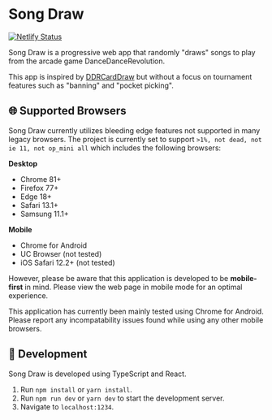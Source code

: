 # Song Draw

[![Netlify Status](https://api.netlify.com/api/v1/badges/7a9315cb-8c4c-4c44-86f5-728955b4b52c/deploy-status)](https://app.netlify.com/sites/modest-panini-3a918c/deploys)

Song Draw is a progressive web app that randomly "draws" songs to play from the arcade game DanceDanceRevolution.

This app is inspired by [DDRCardDraw](https://ddrdraw.surge.sh) but without a focus on tournament features such as "banning" and "pocket picking".

## 🌐 Supported Browsers

Song Draw currently utilizes bleeding edge features not supported in many legacy browsers. The project is currently set to support `>1%, not dead, not ie 11, not op_mini all` which includes the following browsers:

**Desktop**

- Chrome 81+
- Firefox 77+
- Edge 18+
- Safari 13.1+
- Samsung 11.1+

**Mobile**

- Chrome for Android
- UC Browser (not tested)
- iOS Safari 12.2+ (not tested)

However, please be aware that this application is developed to be **mobile-first** in mind. Please view the web page in mobile mode for an optimal experience.

This application has currently been mainly tested using Chrome for Android. Please report any incompatability issues found while using any other mobile browsers.

## 🧰 Development

Song Draw is developed using TypeScript and React.

1. Run `npm install` or `yarn install`.
2. Run `npm run dev` or `yarn dev` to start the development server.
3. Navigate to `localhost:1234`.
